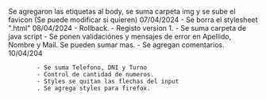 Se agregaron las etiquetas al body, se suma carpeta img y se sube el favicon (Se puede modificar si quieren)
07/04/2024 - Se borra el stylesheet ".html"
08/04/2024  - Rollback.
            - Registo version 1. 
            - Se suma carpeta de java script
            - Se ponen validaciónes y mensajes de error en Apellido, Nombre y Mail. Se pueden sumar mas.
            - Se agregan comentarios.
10/04/204

            - Se suma Telefono, DNI y Turno
            - Control de cantidad de numeros.
            - Styles se quitan las flechas del input
            . Se agrega styles para firefox.